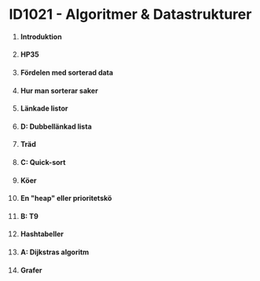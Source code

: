 # ID1021 - Algoritmer & Datastrukturer

1.  #### Introduktion
2.  #### HP35 
3.  #### Fördelen med sorterad data
4.  #### Hur man sorterar saker
5.  #### Länkade listor
6.  #### D: Dubbellänkad lista
7.  #### Träd
8.  #### C: Quick-sort
9.  #### Köer
10. #### En "heap" eller prioritetskö
11. #### B: T9
12. #### Hashtabeller
13. #### A: Dijkstras algoritm
14. #### Grafer



